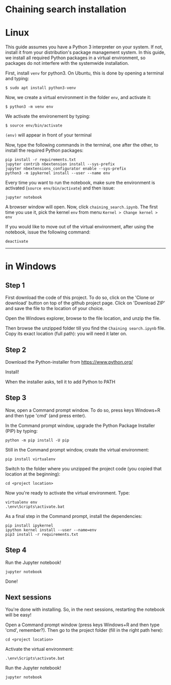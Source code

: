 # Chaining search installation

# Linux
This guide assumes you have a Python 3 interpreter on your system. If not, install it from your distribution's package management system. In this guide, we install all required Python packages in a virtual environment, so packages do not interfere with the systemwide installation.

First, install `venv` for python3. On Ubuntu, this is done by opening a terminal and typing:
```
$ sudo apt install python3-venv
```

Now, we create a virtual environment in the folder `env`, and activate it:
```
$ python3 -m venv env
```
We activate the environement by typing:
```
$ source env/bin/activate
```
`(env)` will appear in front of your terminal

Now, type the following commands in the terminal, one after the other, to install
the required Python packages:
```
pip install -r requirements.txt
jupyter contrib nbextension install --sys-prefix
jupyter nbextensions_configurator enable --sys-prefix
python3 -m ipykernel install --user --name env
```

Every time you want to run the notebook, make sure the environment is activated (`source env/bin/activate`) and then issue:
```
jupyter notebook
```

A browser window will open. Now, click `chaining_search.ipynb`. The first time you use it, pick the kernel `env` from menu `Kernel > Change kernel > env`

If you would like to move out of the virtual environment, after using the notebook, issue the following command:
```
deactivate
```

-----------------------------------------------

# in Windows

## Step 1

First download the code of this project. To do so, click on the 'Clone or download' button on top of the github project page. Click on 'Download ZIP' and save the file to the location of your choice.

Open the Windows explorer, browse to the file location, and unzip the file. 

Then browse the unzipped folder till you find the `Chaining search.ipynb` file. Copy its exact location (full path): you will need it later on.

## Step  2

Download the Python-installer from https://www.python.org/  

Install!

When the installer asks, tell it to add Python to PATH

## Step  3

Now, open a Command prompt window. To do so, press keys Windows+R and then type 'cmd' (and press enter).

In the Command prompt window, upgrade the Python Package Installer (PIP) by typing:
```
python -m pip install -U pip
```

Still in the Command prompt window, create the virtual environment:
```
pip install virtualenv
```
Switch to the folder where you unzipped the project code (you copied that location at the beginning):

```
cd <project location>
```

Now you're ready to activate the virtual environment. Type:
```
virtualenv env
.\env\Scripts\activate.bat
```

As a final step in the Command prompt, install the dependencies:
```
pip install ipykernel
ipython kernel install --user --name=env
pip3 install -r requirements.txt
``` 

## Step  4

Run the Jupyter notebook!
```
jupyter notebook
```

Done!


## Next sessions

You're done with installing. So, in the next sessions, restarting the notebook will be easy!

Open a Command prompt window (press keys Windows+R and then type 'cmd', remember?).
Then go to the project folder (fill in the right path here):

```
cd <project location>
```

Activate the virtual environment:
```
.\env\Scripts\activate.bat
```

Run the Jupyter notebook!
```
jupyter notebook
```

